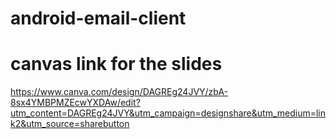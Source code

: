 # android-email-client
# canvas link for the slides
https://www.canva.com/design/DAGREg24JVY/zbA-8sx4YMBPMZEcwYXDAw/edit?utm_content=DAGREg24JVY&utm_campaign=designshare&utm_medium=link2&utm_source=sharebutton
